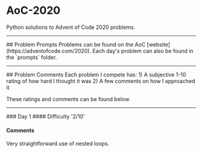 # AoC-2020
Python solutions to Advent of Code 2020 problems.

<hr/>
## Problem Prompts
Problems can be found on the AoC [website](https://adventofcode.com/2020). Each day's problem can also be found in the `prompts` folder.
<hr/>
## Problem Comments 
Each problem I compete has:
1) A subjective 1-10 rating of how hard I thought it was
2) A few comments on how I approached it

These ratings and comments can be found below.
<hr/>
### Day 1
#### Difficulty
'2/10'

#### Comments 
Very straightforward use of nested loops.
